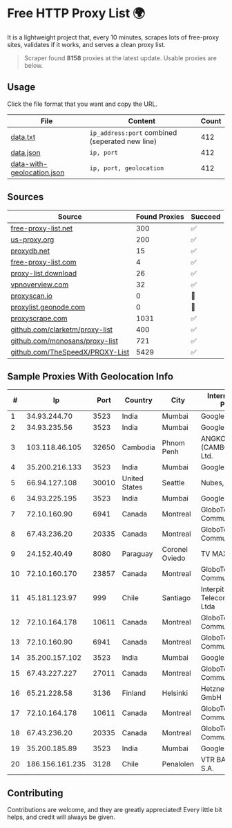 
# Free HTTP Proxy List 🌍

It is a lightweight project that, every 10 minutes, scrapes lots of free-proxy sites, validates if it works, and serves a clean proxy list.


> Scraper found **8158** proxies at the latest update. Usable proxies are below.

## Usage

Click the file format that you want and copy the URL.


|File|Content|Count|
|----|-------|-----|
|[data.txt](https://raw.githubusercontent.com/themiralay/Proxy-List-World/master/data.txt)|`ip_address:port` combined (seperated new line)|412|
|[data.json](https://raw.githubusercontent.com/themiralay/Proxy-List-World/master/data.json)|`ip, port`|412|
|[data-with-geolocation.json](https://raw.githubusercontent.com/themiralay/Proxy-List-World/master/data-with-geolocation.json)|`ip, port, geolocation`|412|

## Sources

|Source|Found Proxies|Succeed|
|------|-------------|-------|
|[free-proxy-list.net](https://free-proxy-list.net)|300|✅|
|[us-proxy.org](https://www.us-proxy.org)|200|✅|
|[proxydb.net](http://proxydb.net)|15|✅|
|[free-proxy-list.com](https://free-proxy-list.com/?page=&port=&type%5B%5D=http&type%5B%5D=https&up_time=0&search=Search)|4|✅|
|[proxy-list.download](https://www.proxy-list.download/HTTP)|26|✅|
|[vpnoverview.com](https://vpnoverview.com/privacy/anonymous-browsing/free-proxy-servers)|32|✅|
|[proxyscan.io](https://www.proxyscan.io)|0|🚫|
|[proxylist.geonode.com](https://proxylist.geonode.com/api/proxy-list?limit=300&page=1&sort_by=lastChecked&sort_type=desc&protocols=http,https)|0|🚫|
|[proxyscrape.com](https://api.proxyscrape.com/v2/?request=displayproxies&protocol=http&timeout=10000&country=all&ssl=all&anonymity=all)|1031|✅|
|[github.com/clarketm/proxy-list](https://raw.githubusercontent.com/clarketm/proxy-list/master/proxy-list-raw.txt)|400|✅|
|[github.com/monosans/proxy-list](https://raw.githubusercontent.com/monosans/proxy-list/main/proxies/http.txt)|721|✅|
|[github.com/TheSpeedX/PROXY-List](https://raw.githubusercontent.com/TheSpeedX/PROXY-List/master/http.txt)|5429|✅|


## Sample Proxies With Geolocation Info

|#|Ip|Port|Country|City|Internet Service Provider|
|-|--|----|-------|----|-------------------------|
|1|34.93.244.70|3523|India|Mumbai|Google LLC|
|2|34.93.235.56|3523|India|Mumbai|Google LLC|
|3|103.118.46.105|32650|Cambodia|Phnom Penh|ANGKOR E & C (CAMBODIA) Co., Ltd.|
|4|35.200.216.133|3523|India|Mumbai|Google LLC|
|5|66.94.127.108|30010|United States|Seattle|Nubes, LLC|
|6|34.93.225.195|3523|India|Mumbai|Google LLC|
|7|72.10.160.90|6941|Canada|Montreal|GloboTech Communications|
|8|67.43.236.20|20335|Canada|Montreal|GloboTech Communications|
|9|24.152.40.49|8080|Paraguay|Coronel Oviedo|TV MAX CABLE S.A.|
|10|72.10.160.170|23857|Canada|Montreal|GloboTech Communications|
|11|45.181.123.97|999|Chile|Santiago|Interpit Telecomunicaciones Ltda|
|12|72.10.164.178|10611|Canada|Montreal|GloboTech Communications|
|13|72.10.160.90|6941|Canada|Montreal|GloboTech Communications|
|14|35.200.157.102|3523|India|Mumbai|Google LLC|
|15|67.43.227.227|27011|Canada|Montreal|GloboTech Communications|
|16|65.21.228.58|3136|Finland|Helsinki|Hetzner Online GmbH|
|17|72.10.164.178|10611|Canada|Montreal|GloboTech Communications|
|18|67.43.236.20|20335|Canada|Montreal|GloboTech Communications|
|19|35.200.185.89|3523|India|Mumbai|Google LLC|
|20|186.156.161.235|3128|Chile|Penalolen|VTR BANDA ANCHA S.A.|



## Contributing

Contributions are welcome, and they are greatly appreciated! Every
little bit helps, and credit will always be given.

